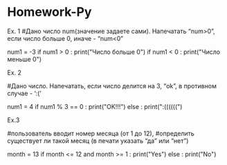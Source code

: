 # Homework-Py



Ex. 1 
#Дано число num(значение задаете сами). Напечатать “num>0”, если число больше 0, иначе - “num<0”

num1 = -3
if num1 > 0 :
    print("Число больше 0")
if num1 < 0 :
    print("Число меньше 0")

Ex. 2

#Дано число. Напечатать, если число делится на 3, “ok”, в противном случае - ‘:(’ 

num1 = 4
if num1 % 3 == 0 :
    print("OK!!!")
else :
    print(":((((((")

Ex.3

#пользователь вводит номер месяца (от 1 до 12),
#определить существует ли такой месяц (в печати указать “да” или “нет”)

month = 13
if month <= 12 and month >= 1 :
    print("Yes")
else :
    print("No")
